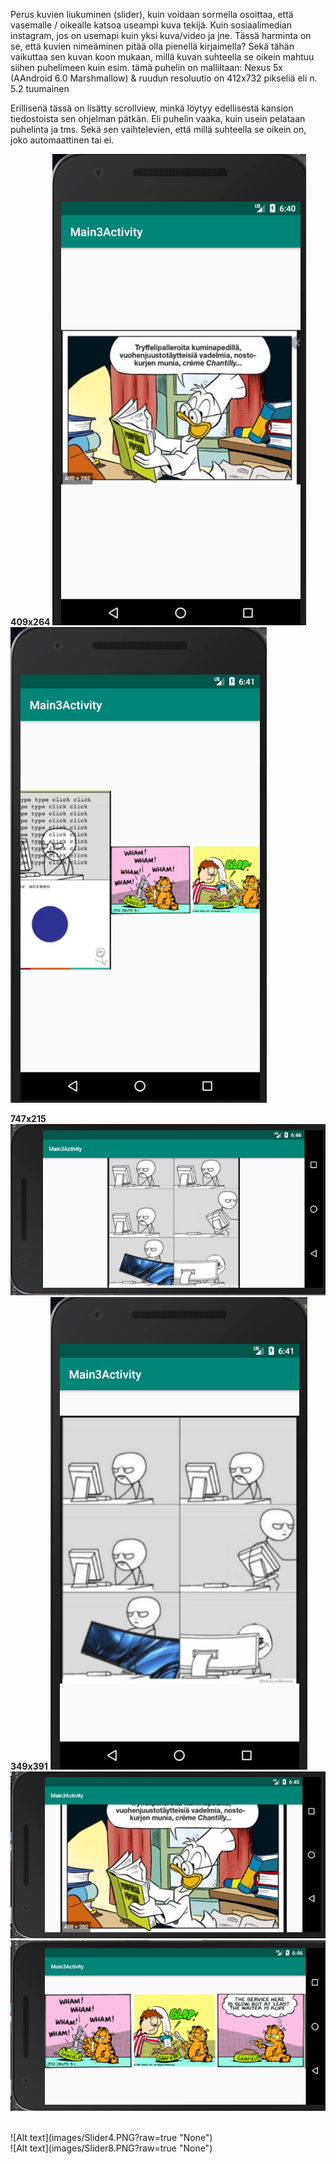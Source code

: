 Perus kuvien liukuminen (slider), kuin voidaan sormella osoittaa, että vasemalle / oikealle katsoa useampi kuva tekijä. 
Kuin sosiaalimedian instagram, jos on usemapi kuin yksi kuva/video ja jne. Tässä harminta on se, että kuvien nimeäminen pitää olla pienellä kirjaimella?
Sekä tähän vaikuttaa sen kuvan koon mukaan, millä kuvan suhteella se oikein mahtuu siihen puhelimeen kuin esim. 
tämä puhelin on malliltaan: Nexus 5x (AAndroid 6.0 Marshmallow) & ruudun resoluutio on 412x732 pikseliä eli n. 5.2 tuumainen

Erillisenä tässä on lisätty scrollview, minkä löytyy edellisestä kansion tiedostoista sen ohjelman pätkän. 
Eli puhelin vaaka, kuin usein pelataan puhelinta ja tms. Sekä sen vaihtelevien, että millä suhteella se oikein on, joko automaattinen tai ei.

<b>409x264</b>
![Alt text](images/Slider1.PNG?raw=true "None") ![Alt text](images/Slider2.PNG?raw=true "None")

<b>747x215</b>
![Alt text](images/Slider7.PNG?raw=true "None")
<br>
<b>349x391</b>
![Alt text](images/Slider3.PNG?raw=true "None")
<br>
![Alt text](images/Slider5.PNG?raw=true "None") ![Alt text](images/Slider6.PNG?raw=true "None")

<br>
![Alt text](images/Slider4.PNG?raw=true "None") 

<br>
![Alt text](images/Slider8.PNG?raw=true "None")
